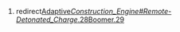 1.  redirect[Adaptive*Construction_Engine#Remote-Detonated_Charge*.28Boomer.29](Adaptive_Construction_Engine.md#Remote-Detonated_Charge_.28Boomer.29)

